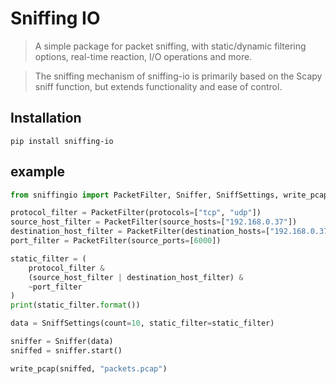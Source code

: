 # Sniffing IO

> A simple package for packet sniffing, with static/dynamic filtering options, real-time reaction, I/O operations and more.

> The sniffing mechanism of sniffing-io is primarily based on the Scapy sniff function, but extends functionality and ease of control.

Installation
-----------
````
pip install sniffing-io
````

example
-----------

````python
from sniffingio import PacketFilter, Sniffer, SniffSettings, write_pcap

protocol_filter = PacketFilter(protocols=["tcp", "udp"])
source_host_filter = PacketFilter(source_hosts=["192.168.0.37"])
destination_host_filter = PacketFilter(destination_hosts=["192.168.0.37"])
port_filter = PacketFilter(source_ports=[6000])

static_filter = (
    protocol_filter &
    (source_host_filter | destination_host_filter) &
    ~port_filter
)
print(static_filter.format())

data = SniffSettings(count=10, static_filter=static_filter)

sniffer = Sniffer(data)
sniffed = sniffer.start()

write_pcap(sniffed, "packets.pcap")
````
